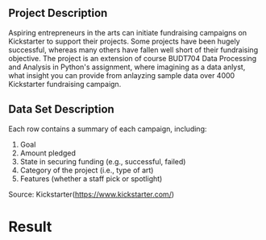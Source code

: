 ## Project Description
Aspiring entrepreneurs in the arts can initiate fundraising campaigns on Kickstarter to support their projects. Some projects have been hugely successful, whereas many others have fallen well short of their fundraising objective. The project is an extension of course BUDT704 Data Processing and Analysis in Python's assignment, where imagining as a data anlyst, what insight you can provide from anlayzing sample data over 4000 Kickstarter fundraising campaign.

## Data Set Description

Each row contains a summary of each campaign, including:

1. Goal
2. Amount pledged
3. State in securing funding (e.g., successful, failed)
4. Category of the project (i.e., type of art)
5. Features (whether a staff pick or spotlight)

Source: Kickstarter(https://www.kickstarter.com/)

# Result
